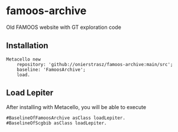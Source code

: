 # famoos-archive
Old FAMOOS website with GT exploration code
## Installation```Metacello new	repository: 'github://onierstrasz/famoos-archive:main/src';	baseline: 'FamoosArchive';	load.```## Load Lepiter				After installing with Metacello, you will be able to execute```#BaselineOfFamoosArchive asClass loadLepiter.
#BaselineOfScgbib asClass loadLepiter.```